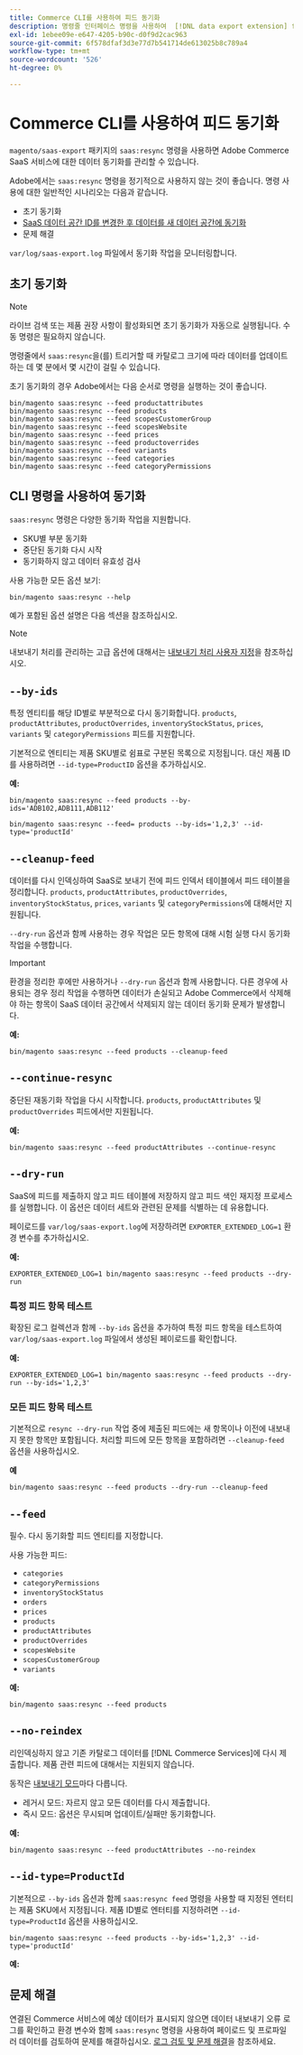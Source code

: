 ```yaml
---
title: Commerce CLI를 사용하여 피드 동기화
description: 명령줄 인터페이스 명령을 사용하여  [!DNL data export extension] for Adobe Commerce SaaS 서비스에 대한 피드 및 프로세스를 관리하는 방법을 알아봅니다.
exl-id: 1ebee09e-e647-4205-b90c-d0f9d2cac963
source-git-commit: 6f578dfaf3d3e77d7b541714de613025b8c789a4
workflow-type: tm+mt
source-wordcount: '526'
ht-degree: 0%

---
```


# Commerce CLI를 사용하여 피드 동기화

`magento/saas-export` 패키지의 `saas:resync` 명령을 사용하면 Adobe Commerce SaaS 서비스에 대한 데이터 동기화를 관리할 수 있습니다.

Adobe에서는 `saas:resync` 명령을 정기적으로 사용하지 않는 것이 좋습니다. 명령 사용에 대한 일반적인 시나리오는 다음과 같습니다.

- 초기 동기화
- [SaaS 데이터 공간 ID를 변경한 후 데이터를 새 데이터 공간에 동기화](https://experienceleague.adobe.com/ko/docs/commerce-admin/config/services/saas)
- 문제 해결

`var/log/saas-export.log` 파일에서 동기화 작업을 모니터링합니다.

## 초기 동기화

>[!NOTE]
>
>라이브 검색 또는 제품 권장 사항이 활성화되면 초기 동기화가 자동으로 실행됩니다. 수동 명령은 필요하지 않습니다.

명령줄에서 `saas:resync`을(를) 트리거할 때 카탈로그 크기에 따라 데이터를 업데이트하는 데 몇 분에서 몇 시간이 걸릴 수 있습니다.

초기 동기화의 경우 Adobe에서는 다음 순서로 명령을 실행하는 것이 좋습니다.

```shell
bin/magento saas:resync --feed productattributes
bin/magento saas:resync --feed products
bin/magento saas:resync --feed scopesCustomerGroup
bin/magento saas:resync --feed scopesWebsite
bin/magento saas:resync --feed prices
bin/magento saas:resync --feed productoverrides
bin/magento saas:resync --feed variants
bin/magento saas:resync --feed categories
bin/magento saas:resync --feed categoryPermissions
```

## CLI 명령을 사용하여 동기화

`saas:resync` 명령은 다양한 동기화 작업을 지원합니다.

- SKU별 부분 동기화
- 중단된 동기화 다시 시작
- 동기화하지 않고 데이터 유효성 검사

사용 가능한 모든 옵션 보기:

```shell
bin/magento saas:resync --help
```

예가 포함된 옵션 설명은 다음 섹션을 참조하십시오.


>[!NOTE]
>
>내보내기 처리를 관리하는 고급 옵션에 대해서는 [내보내기 처리 사용자 지정](customize-export-processing.md)을 참조하십시오.

## `--by-ids`

특정 엔티티를 해당 ID별로 부분적으로 다시 동기화합니다. `products`, `productAttributes`, `productOverrides`, `inventoryStockStatus`, `prices`, `variants` 및 `categoryPermissions` 피드를 지원합니다.

기본적으로 엔티티는 제품 SKU별로 쉼표로 구분된 목록으로 지정됩니다. 대신 제품 ID를 사용하려면 `--id-type=ProductID` 옵션을 추가하십시오.

**예:**

```shell
bin/magento saas:resync --feed products --by-ids='ADB102,ADB111,ADB112'

bin/magento saas:resync --feed= products --by-ids='1,2,3' --id-type='productId'
```


## `--cleanup-feed`

데이터를 다시 인덱싱하여 SaaS로 보내기 전에 피드 인덱서 테이블에서 피드 테이블을 정리합니다. `products`, `productAttributes`, `productOverrides`, `inventoryStockStatus`, `prices`, `variants` 및 `categoryPermissions`에 대해서만 지원됩니다.

`--dry-run` 옵션과 함께 사용하는 경우 작업은 모든 항목에 대해 시험 실행 다시 동기화 작업을 수행합니다.

>[!IMPORTANT]
>
>환경을 정리한 후에만 사용하거나 `--dry-run` 옵션과 함께 사용합니다. 다른 경우에 사용되는 경우 정리 작업을 수행하면 데이터가 손실되고 Adobe Commerce에서 삭제해야 하는 항목이 SaaS 데이터 공간에서 삭제되지 않는 데이터 동기화 문제가 발생합니다.

**예:**

```shell
bin/magento saas:resync --feed products --cleanup-feed
```

## `--continue-resync`

중단된 재동기화 작업을 다시 시작합니다. `products`, `productAttributes` 및 `productOverrides` 피드에서만 지원됩니다.

**예:**

```shell
bin/magento saas:resync --feed productAttributes --continue-resync
```

## `--dry-run`

SaaS에 피드를 제출하지 않고 피드 테이블에 저장하지 않고 피드 색인 재지정 프로세스를 실행합니다. 이 옵션은 데이터 세트와 관련된 문제를 식별하는 데 유용합니다.

페이로드를 `var/log/saas-export.log`에 저장하려면 `EXPORTER_EXTENDED_LOG=1` 환경 변수를 추가하십시오.

**예:**

```shell
EXPORTER_EXTENDED_LOG=1 bin/magento saas:resync --feed products --dry-run
```

### 특정 피드 항목 테스트

확장된 로그 컬렉션과 함께 `--by-ids` 옵션을 추가하여 특정 피드 항목을 테스트하여 `var/log/saas-export.log` 파일에서 생성된 페이로드를 확인합니다.

**예:**

```shell
EXPORTER_EXTENDED_LOG=1 bin/magento saas:resync --feed products --dry-run --by-ids='1,2,3'
```

### 모든 피드 항목 테스트

기본적으로 `resync --dry-run` 작업 중에 제출된 피드에는 새 항목이나 이전에 내보내지 못한 항목만 포함됩니다. 처리할 피드에 모든 항목을 포함하려면 `--cleanup-feed` 옵션을 사용하십시오.

**예**

```shell
bin/magento saas:resync --feed products --dry-run --cleanup-feed
```

## `--feed`

필수. 다시 동기화할 피드 엔티티를 지정합니다.

사용 가능한 피드:

- `categories`
- `categoryPermissions`
- `inventoryStockStatus`
- `orders`
- `prices`
- `products`
- `productAttributes`
- `productOverrides`
- `scopesWebsite`
- `scopesCustomerGroup`
- `variants`

**예:**

```shell
bin/magento saas:resync --feed products
```

## `--no-reindex`

리인덱싱하지 않고 기존 카탈로그 데이터를 [!DNL Commerce Services]에 다시 제출합니다. 제품 관련 피드에 대해서는 지원되지 않습니다.

동작은 [내보내기 모드](data-synchronization.md#synchronization-modes)마다 다릅니다.

- 레거시 모드: 자르지 않고 모든 데이터를 다시 제출합니다.
- 즉시 모드: 옵션은 무시되며 업데이트/실패만 동기화합니다.

**예:**

```shell
bin/magento saas:resync --feed productAttributes --no-reindex
```

## `--id-type=ProductId`

기본적으로 `--by-ids` 옵션과 함께 `saas:resync feed` 명령을 사용할 때 지정된 엔터티는 제품 SKU에서 지정됩니다. 제품 ID별로 엔터티를 지정하려면 `--id-type=ProductId` 옵션을 사용하십시오.

```shell
bin/magento saas:resync --feed products --by-ids='1,2,3' --id-type='productId'
```

**예:**

## 문제 해결

연결된 Commerce 서비스에 예상 데이터가 표시되지 않으면 데이터 내보내기 오류 로그를 확인하고 환경 변수와 함께 `saas:resync` 명령을 사용하여 페이로드 및 프로파일러 데이터를 검토하여 문제를 해결하십시오. [로그 검토 및 문제 해결](troubleshooting-logging.md)을 참조하세요.
